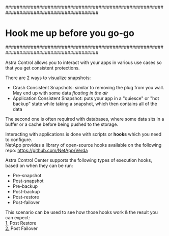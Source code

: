 #########################################################################################
# Hook me up before you go-go
#########################################################################################

Astra Control allows you to interact with your apps in various use cases so that you get consistent protections.  

There are 2 ways to visualize snapshots:
- Crash Consistent Snapshots: similar to removing the plug from you wall. May end up with some data _floating in the air_  
- Application Consistent Snapshot: puts your app in a "quiesce" or "hot backup" state while taking a snapshot, which then contains all of the data   

The second one is often required with databases, where some data sits in a buffer or a cache before being pushed to the storage.

Interacting with applications is done with scripts or **hooks** which you need to configure.  
NetApp provides a library of open-source hooks available on the following repo: https://github.com/NetApp/Verda

Astra Control Center supports the following types of execution hooks, based on when they can be run:
- Pre-snapshot
- Post-snapshot
- Pre-backup
- Post-backup
- Post-restore
- Post-failover

This scenario can be used to see how those hooks work & the result you can expect:  
[1.](1-Post-Restore) Post Restore  
[2.](2-Post-Failover) Post Failover  